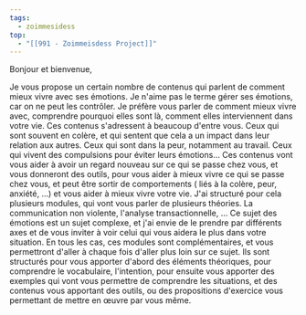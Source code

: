 ```yaml
---
tags:
  - zoimmesidess
top:
  - "[[991 - Zoimmeisdess Project]]"
---
```

Bonjour et bienvenue,

Je vous propose un certain nombre de contenus qui parlent de comment mieux vivre avec ses émotions.
Je n'aime pas le terme gérer ses émotions, car on ne peut les contrôler. Je préfère vous parler de comment mieux vivre avec, comprendre pourquoi elles sont là, comment elles interviennent dans votre vie.
Ces contenus s'adressent à beaucoup d'entre vous. Ceux qui sont souvent en colère, et qui sentent que cela a un impact dans leur relation aux autres. Ceux qui sont dans la peur, notamment au travail. Ceux qui vivent des compulsions pour éviter leurs émotions... 
Ces contenus vont vous aider à avoir un regard nouveau sur ce qui se passe chez vous, et vous donneront des outils, pour vous aider à mieux vivre ce qui se passe chez vous, et peut être sortir de comportements ( liés à la colère, peur, anxiété, ...) et vous aider à mieux vivre votre vie.
J'ai structuré pour cela plusieurs modules, qui vont vous parler de plusieurs théories. La communication non violente, l'analyse transactionnelle, ...
Ce sujet des émotions est un sujet complexe, et j'ai envie de le prendre par différents axes et de vous inviter à voir celui qui vous aidera le plus dans votre situation. 
En tous les cas, ces modules sont complémentaires, et vous permettront d'aller à chaque fois d'aller plus loin sur ce sujet.
Ils sont structurés pour vous apporter d'abord des éléments théoriques, pour comprendre le vocabulaire, l'intention, pour ensuite vous apporter des exemples qui vont vous permettre de comprendre les situations, et des contenus vous apportant des outils, ou des propositions d'exercice vous permettant de mettre en œuvre par vous même.
